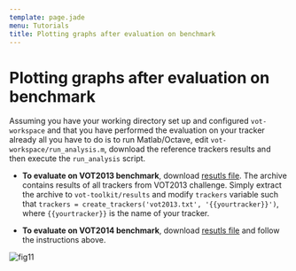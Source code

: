 ```yaml
---
template: page.jade
menu: Tutorials
title: Plotting graphs after evaluation on benchmark
---
```


# Plotting graphs after evaluation on benchmark

Assuming you have your working directory set up and configured `vot-workspace` and that you have performed the evaluation on your tracker already all you have to do is to run Matlab/Octave, edit `vot-workspace/run_analysis.m`, download the reference trackers results and then execute the `run_analysis` script.

 * **To evaluate on VOT2013 benchmark**, download [resutls file](http://box.vicos.si/vot/vot2013_results.zip). The archive contains results
of all trackers from VOT2013 challenge. Simply extract the archive to `vot-toolkit/results` and modify `trackers` variable such that
`trackers = create_trackers('vot2013.txt', '{{yourtracker}}')`, where `{{yourtracker}}` is the name of your tracker.

 * **To evaluate on VOT2014 benchmark**, download [resutls file](http://box.vicos.si/vot/vot2014_results.zip) and follow the instructions above.

![fig11](/howto/img/analysis/11.png)

